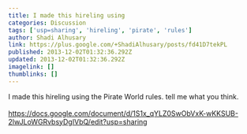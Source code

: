 ```yaml
---
title: I made this hireling using
categories: Discussion
tags: ['usp=sharing', 'hireling', 'pirate', 'rules']
author: Shadi Alhusary
link: https://plus.google.com/+ShadiAlhusary/posts/fd41D7tekPL
published: 2013-12-02T01:32:36.292Z
updated: 2013-12-02T01:32:36.292Z
imagelink: []
thumblinks: []
---
```


I made this hireling using the Pirate World rules. tell me what you think.<br /><br /><a href="https://docs.google.com/document/d/1S1x_qYLZ0SwObVxK-wKKSUB-2lwJLoWGRvbsyDgIVbQ/edit?usp=sharing" class="ot-anchor">https://docs.google.com/document/d/1S1x_qYLZ0SwObVxK-wKKSUB-2lwJLoWGRvbsyDgIVbQ/edit?usp=sharing</a>